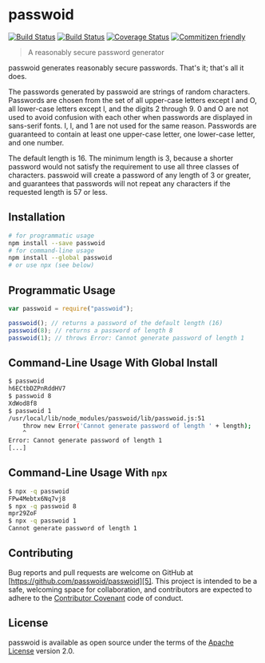 # passwoid

[![Build Status][10]][11] [![Build Status][1]][3]
[![Coverage Status][2]][4] [![Commitizen friendly][8]][9]

> A reasonably secure password generator

passwoid generates reasonably secure passwords. That's it; that's all it does.

The passwords generated by passwoid are strings of random characters. Passwords
are chosen from the set of all upper-case letters except I and O, all lower-case
letters except l, and the digits 2 through 9. 0 and O are not used to avoid
confusion with each other when passwords are displayed in sans-serif fonts. I,
l, and 1 are not used for the same reason. Passwords are guaranteed to contain
at least one upper-case letter, one lower-case letter, and one number.

The default length is 16. The minimum length is 3, because a shorter password
would not satisfy the requirement to use all three classes of characters.
passwoid will create a password of any length of 3 or greater, and guarantees
that passwords will not repeat any characters if the requested length is 57 or
less.

## Installation

```bash
# for programmatic usage
npm install --save passwoid
# for command-line usage
npm install --global passwoid
# or use npx (see below)
```

## Programmatic Usage

```js
var passwoid = require("passwoid");

passwoid(); // returns a password of the default length (16)
passwoid(8); // returns a password of length 8
passwoid(1); // throws Error: Cannot generate password of length 1
```

## Command-Line Usage With Global Install

```bash
$ passwoid
h6ECtbDZPnRddHV7
$ passwoid 8
XdWod8f8
$ passwoid 1
/usr/local/lib/node_modules/passwoid/lib/passwoid.js:51
    throw new Error('Cannot generate password of length ' + length);
    ^
Error: Cannot generate password of length 1
[...]
```

## Command-Line Usage With `npx`

```bash
$ npx -q passwoid
FPw4Mebtx6Nq7vj8
$ npx -q passwoid 8
mpr29ZoF
$ npx -q passwoid 1
Cannot generate password of length 1
```

## Contributing

Bug reports and pull requests are welcome on GitHub at
[https://github.com/passwoid/passwoid][5]. This project is intended to be a
safe, welcoming space for collaboration, and contributors are expected to adhere
to the [Contributor Covenant][6] code of conduct.

## License

passwoid is available as open source under the terms of the [Apache License][7]
version 2.0.

[1]: https://travis-ci.org/passwoid/passwoid.svg
[2]: https://coveralls.io/repos/github/passwoid/passwoid/badge.svg?branch=master
[3]: https://travis-ci.org/passwoid/passwoid
[4]: https://coveralls.io/github/passwoid/passwoid?branch=master
[5]: https://github.com/passwoid/passwoid
[6]: http://contributor-covenant.org
[7]: http://www.apache.org/licenses/LICENSE-2.0
[8]: https://img.shields.io/badge/commitizen-friendly-brightgreen.svg
[9]: https://commitizen.github.io/cz-cli/
[10]: https://img.shields.io/npm/v/passwoid.svg
[11]: https://www.npmjs.com/package/passwoid
